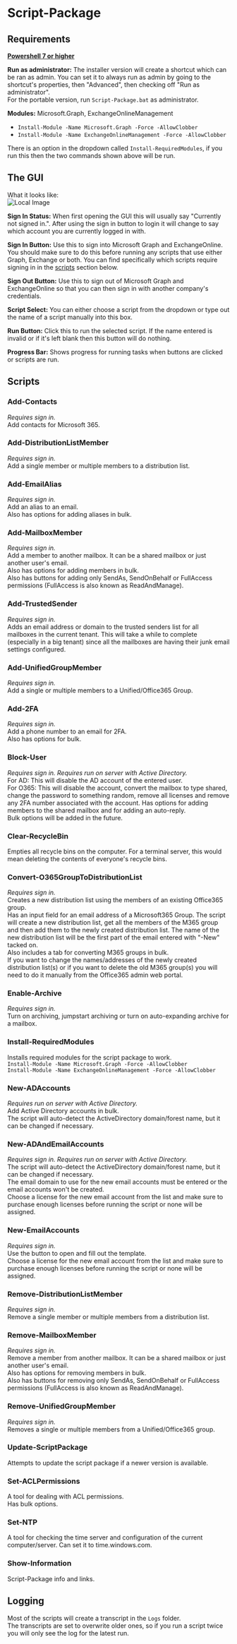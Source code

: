 # Script-Package

## Requirements

**[Powershell 7 or higher](https://learn.microsoft.com/en-us/powershell/scripting/install/installing-powershell?view=powershell-7.4)**  

**Run as administrator:** The installer version will create a shortcut which can be ran as admin. You can set it to always run as admin by going to the shortcut's properties, then "Advanced", then checking off "Run as administrator".  
For the portable version, run `Script-Package.bat` as administrator.

**Modules:** Microsoft.Graph, ExchangeOnlineManagement  
- `Install-Module -Name Microsoft.Graph -Force -AllowClobber`  
- `Install-Module -Name ExchangeOnlineManagement -Force -AllowClobber`  
  
There is an option in the dropdown called `Install-RequiredModules`, if you run this then the two commands shown above will be run.

## The GUI

What it looks like:  
![Local Image](Images/gui-image.png)  

**Sign In Status:** When first opening the GUI this will usually say "Currently not signed in.". After using the sign in button to login it will change to say which account you are currently logged in with.

**Sign In Button:** Use this to sign into Microsoft Graph and ExchangeOnline. You should make sure to do this before running any scripts that use either Graph, Exchange or both. You can find specifically which scripts require signing in in the [scripts](#scripts) section below.  

**Sign Out Button:** Use this to sign out of Microsoft Graph and ExchangeOnline so that you can then sign in with another company's credentials.  

**Script Select:** You can either choose a script from the dropdown or type out the name of a script manually into this box.  

**Run Button:** Click this to run the selected script. If the name entered is invalid or if it's left blank then this button will do nothing.  

**Progress Bar:** Shows progress for running tasks when buttons are clicked or scripts are run.

<a name="scripts"></a>

## Scripts

### Add-Contacts

*Requires sign in.*  
Add contacts for Microsoft 365.

### Add-DistributionListMember

*Requires sign in.*  
Add a single member or multiple members to a distribution list.

### Add-EmailAlias

*Requires sign in.*  
Add an alias to an email.   
Also has options for adding aliases in bulk.

### Add-MailboxMember

*Requires sign in.*  
Add a member to another mailbox. It can be a shared mailbox or just another user's email.  
Also has options for adding members in bulk.  
Also has buttons for adding only SendAs, SendOnBehalf or FullAccess permissions (FullAccess is also known as ReadAndManage).

### Add-TrustedSender

*Requires sign in.*  
Adds an email address or domain to the trusted senders list for all mailboxes in the current tenant. This will take a while to complete (especially in a big tenant) since all the mailboxes are having their junk email settings configured.

### Add-UnifiedGroupMember

*Requires sign in.*  
Add a single or multiple members to a Unified/Office365 Group.  

### Add-2FA

*Requires sign in.*  
Add a phone number to an email for 2FA.  
Also has options for bulk. 

### Block-User

*Requires sign in. Requires run on server with Active Directory.*  
For AD: This will disable the AD account of the entered user.  
For O365: This will disable the account, convert the mailbox to type shared,  change the password to something random, remove all licenses and remove any 2FA number associated with the account. Has options for adding members to the shared mailbox and for adding an auto-reply.  
Bulk options will be added in the future.

### Clear-RecycleBin

Empties all recycle bins on the computer. For a terminal server, this would mean deleting the contents of everyone's recycle bins.

### Convert-O365GroupToDistributionList

*Requires sign in.*  
Creates a new distribution list using the members of an existing Office365 group.  
Has an input field for an email address of a Microsoft365 Group. The script will create a new distribution list, get all the members of the M365 group and then add them to the newly created distribution list. The name of the new distribution list will be the first part of the email entered with "-New" tacked on.  
Also includes a tab for converting M365 groups in bulk.   
If you want to change the names/addresses of the newly created distribution list(s) or if you want to delete the old M365 group(s) you will need to do it manually from the Office365 admin web portal.

### Enable-Archive

*Requires sign in.*  
Turn on archiving, jumpstart archiving or turn on auto-expanding archive for a mailbox.  

### Install-RequiredModules

Installs required modules for the script package to work.  
`Install-Module -Name Microsoft.Graph -Force -AllowClobber`  
`Install-Module -Name ExchangeOnlineManagement -Force -AllowClobber`

### New-ADAccounts

*Requires run on server with Active Directory.*  
Add Active Directory accounts in bulk.  
The script will auto-detect the ActiveDirectory domain/forest name, but it can be changed if necessary.

### New-ADAndEmailAccounts

*Requires sign in. Requires run on server with Active Directory.*  
The script will auto-detect the ActiveDirectory domain/forest name, but it can be changed if necessary.  
The email domain to use for the new email accounts must be entered or the email accounts won't be created.  
Choose a license for the new email account from the list and make sure to purchase enough licenses before running the script or none will be assigned.  

### New-EmailAccounts
*Requires sign in.*  
Use the button to open and fill out the template.  
Choose a license for the new email account from the list and make sure to purchase enough licenses before running the script or none will be assigned.  

### Remove-DistributionListMember

*Requires sign in.*  
Remove a single member or multiple members from a distribution list.

### Remove-MailboxMember

*Requires sign in.*  
Remove a member from another mailbox. It can be a shared mailbox or just another user's email.  
Also has options for removing members in bulk.  
Also has buttons for removing only SendAs, SendOnBehalf or FullAccess permissions (FullAccess is also known as ReadAndManage).

### Remove-UnifiedGroupMember

*Requires sign in.*  
Removes a single or multiple members from a Unified/Office365 group.

### Update-ScriptPackage

Attempts to update the script package if a newer version is available.  

### Set-ACLPermissions

A tool for dealing with ACL permissions.  
Has bulk options.

### Set-NTP

A tool for checking the time server and configuration of the current computer/server. Can set it to time.windows.com.

### Show-Information

Script-Package info and links.

## Logging

Most of the scripts will create a transcript in the `Logs` folder.  
The transcripts are set to overwrite older ones, so if you run a script twice you will only see the log for the latest run.
